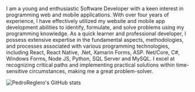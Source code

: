 I am a young and enthusiastic Software Developer with a keen interest in programming web and mobile applications.
With over four years of experience, I have effectively utilized my website and mobile app development abilities to
identify, formulate, and solve problems using my programming knowledge.
As a quick learner and professional developer, I possess extensive expertise in the fundamental aspects, methodologies,
and processes associated with various programming technologies, including React, React Native, .Net, Xamarin Forms,
ASP. Net/Core, C#, Windows Forms, Node JS, Python, SQL Server and MySQL.
I excel at recognizing critical paths and implementing practical solutions within time-sensitive circumstances, making
me a great problem-solver.

![PedroReglero's GitHub stats](https://github-readme-stats.vercel.app/api?username=pedroreglero)
